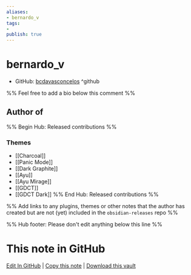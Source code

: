 ```yaml
---
aliases:
- bernardo_v
tags:
- 
publish: true
---
```


# bernardo_v

- GitHub: [bcdavasconcelos](https://github.com/bcdavasconcelos/) ^github
<!-- - Discord: `@` ^discord-->
<!-- - Website: <> ^website-->
<!-- - [[Publish sites|Publish site]]: ^publish-->

%% Feel free to add a bio below this comment %%


## Author of

%% Begin Hub: Released contributions %%

### Themes
- [[Charcoal]]
- [[Panic Mode]]
- [[Dark Graphite]]
- [[Ayu]]
- [[Ayu Mirage]]
- [[GDCT]]
- [[GDCT Dark]]
%% End Hub: Released contributions %%

%% Add links to any plugins, themes or other notes that the author has created but are not (yet) included in the `obsidian-releases` repo %%

<!--
### Unlisted plugins
-->

<!--
### Others
-->

<!--
## Sponsor this author
-->

<!-- - [[GitHub sponsors]]: [Sponsor @bcdavasconcelos on GitHub Sponsors](https://github.com/sponsors/bcdavasconcelos) ^github-sponsor-->
<!-- - [[Buy me a coffee]]: <https://> ^buy-me-a-coffee-->
<!-- - [[PayPal]]: <https://> ^paypal-->
<!-- - [[Patreon]]: <https://> ^patreon-->

<!--
## Follow this author
-->

<!-- - [[YouTube Channels|On YouTube]]: <https://> ^youtube-->
<!-- - Twitter: <https://> ^twitter-->
<!-- - ... -->

%% Hub footer: Please don't edit anything below this line %%

# This note in GitHub

<span class="git-footer">[Edit In GitHub](https://github.dev/obsidian-community/obsidian-hub/blob/main/01%20-%20Community/People/bcdavasconcelos.md "git-hub-edit-note") | [Copy this note](https://raw.githubusercontent.com/obsidian-community/obsidian-hub/main/01%20-%20Community/People/bcdavasconcelos.md "git-hub-copy-note") | [Download this vault](https://github.com/obsidian-community/obsidian-hub/archive/refs/heads/main.zip "git-hub-download-vault") </span>

